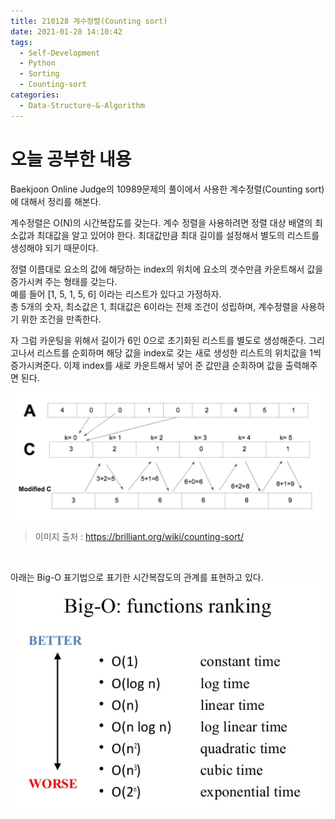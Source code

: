 ```yaml
---
title: 210128 계수정렬(Counting sort)
date: 2021-01-28 14:10:42
tags:
  - Self-Development
  - Python
  - Sorting
  - Counting-sort
categories:
  - Data-Structure-&-Algorithm
---
```


# **오늘 공부한 내용**

Baekjoon Online Judge의 10989문제의 풀이에서 사용한 계수정렬(Counting sort)에 대해서 정리를 해본다.

계수정렬은 O(N)의 시간복잡도를 갖는다.
계수 정렬을 사용하려면 정렬 대상 배열의 최소값과 최대값을 알고 있어야 한다. 최대값만큼 최대 길이를 설정해서 별도의 리스트를 생성해야 되기 때문이다.

정렬 이름대로 요소의 값에 해당하는 index의 위치에 요소의 갯수만큼 카운트해서 값을 증가시켜 주는 형태를 갖는다. <br/>
예를 들어 [1, 5, 1, 5, 6] 이라는 리스트가 있다고 가정하자. <br/>
총 5개의 숫자, 최소값은 1, 최대값은 6이라는 전제 조건이 성립하며, 계수정렬을 사용하기 위한 조건을 만족한다.

  <!-- more -->

자 그럼 카운팅을 위해서 길이가 6인 0으로 초기화된 리스트를 별도로 생성해준다. 그리고나서 리스트를 순회하며 해당 값을 index로 갖는 새로 생성한 리스트의 위치값을 1씩 증가시켜준다.
이제 index를 새로 카운트해서 넣어 준 값만큼 순회하며 값을 출력해주면 된다.

![](/images/post_images/210128_counting_sort.png)

> 이미지 출처 : https://brilliant.org/wiki/counting-sort/

<br/>

아래는 Big-O 표기법으로 표기한 시간복잡도의 관계를 표현하고 있다.
![](/images/post_images/functions_ranking.png)
